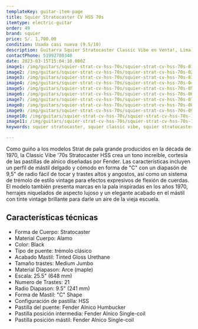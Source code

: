 ```yaml
---
templateKey: guitar-item-page
title: Squier Stratocaster CV HSS 70s
itemtype: electric-guitar
order: 49
brand: squier
price: S/. 1,700.00
condition: Usada casi nueva (9.5/10)
description: Guitarra Squier Stratocaster Classic Vibe en Venta!, Lima, Peru
contactPhone: 51992780348
date: 2023-03-15T15:04:10.000Z
image1: /img/guitars/squier-strat-cv-hss-70s/squier-strat-cv-hss-70s-01.jpg
image2: /img/guitars/squier-strat-cv-hss-70s/squier-strat-cv-hss-70s-02.jpg
image3: /img/guitars/squier-strat-cv-hss-70s/squier-strat-cv-hss-70s-03.jpg
image4: /img/guitars/squier-strat-cv-hss-70s/squier-strat-cv-hss-70s-04.jpg
image5: /img/guitars/squier-strat-cv-hss-70s/squier-strat-cv-hss-70s-05.jpg
image6: /img/guitars/squier-strat-cv-hss-70s/squier-strat-cv-hss-70s-06.jpg
image7: /img/guitars/squier-strat-cv-hss-70s/squier-strat-cv-hss-70s-07.jpg
image8: /img/guitars/squier-strat-cv-hss-70s/squier-strat-cv-hss-70s-08.jpg
image9: /img/guitars/squier-strat-cv-hss-70s/squier-strat-cv-hss-70s-09.jpg
image10: /img/guitars/squier-strat-cv-hss-70s/squier-strat-cv-hss-70s-10.jpg
image11: /img/guitars/squier-strat-cv-hss-70s/squier-strat-cv-hss-70s-11.jpg
keywords: squier stratocaster, squier classic vibe, squier stratocaster classic vibe

---
```

Como guiño a los modelos Strat de pala grande producidos en la década de 1970, la Classic Vibe '70s Stratocaster HSS crea un tono increíble, cortesía de las pastillas de alnico diseñadas por Fender. Las características incluyen un perfil de mástil delgado y cómodo en forma de "C" con un diapasón de 9,5" de radio fácil de tocar y trastes altos y angostos, así como un sistema de trémolo de estilo vintage para efectos expresivos de flexión de cuerdas. El modelo también presenta marcas en la pala inspiradas en los años 1970, herrajes niquelados de aspecto lujoso y un elegante acabado en el mástil con tinte vintage brillante para darle un aire de la vieja escuela.

## Características técnicas

* Forma de Cuerpo: Stratocaster
* Material Cuerpo: Alamo
* Color: Black
* Tipo de puente: trémolo clásico
* Acabado Mastil: Tinted Gloss Urethane
* Tamaño trastes: Medium Jumbo
* Material Diapason: Arce (maple)
* Escala: 25.5" (648 mm)
* Numero de Trastes: 21
* Radio Diapason: 9.5" (241 mm)
* Forma de Mastil: "C" Shape
* Configuración de pastilla: HSS
* Pastilla del puente: Fender Alnico Humbucker
* Pastilla posición intermedia: Fender Alnico Single-coil
* Pastilla posición mástil: Fender Alnico Single-coil